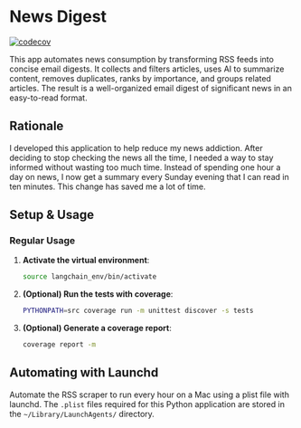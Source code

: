 # News Digest

[![codecov](https://codecov.io/gh/masikonis/news-digest/branch/main/graph/badge.svg)](https://codecov.io/gh/masikonis/news-digest)

This app automates news consumption by transforming RSS feeds into concise email digests. It collects and filters articles, uses AI to summarize content, removes duplicates, ranks by importance, and groups related articles. The result is a well-organized email digest of significant news in an easy-to-read format.

## Rationale

I developed this application to help reduce my news addiction. After deciding to stop checking the news all the time, I needed a way to stay informed without wasting too much time. Instead of spending one hour a day on news, I now get a summary every Sunday evening that I can read in ten minutes. This change has saved me a lot of time.

## Setup & Usage

### Regular Usage

1. **Activate the virtual environment**:
    ```sh
    source langchain_env/bin/activate
    ```

2. **(Optional) Run the tests with coverage**:
    ```sh
    PYTHONPATH=src coverage run -m unittest discover -s tests
    ```

3. **(Optional) Generate a coverage report**:
    ```sh
    coverage report -m
    ```

## Automating with Launchd

Automate the RSS scraper to run every hour on a Mac using a plist file with launchd. The `.plist` files required for this Python application are stored in the `~/Library/LaunchAgents/` directory.
